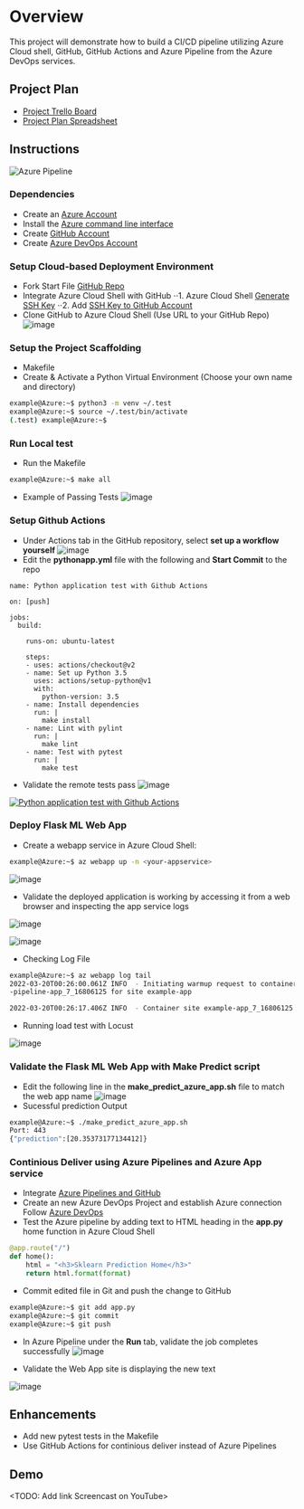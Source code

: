 # Overview

This project will demonstrate how to build a CI/CD pipeline utilizing Azure Cloud shell, GitHub, GitHub Actions and Azure Pipeline from the Azure DevOps services.

## Project Plan
* [Project Trello Board](https://trello.com/b/utPUpbKs/azure-webapp-pipeline)
* [Project Plan Spreadsheet](https://docs.google.com/spreadsheets/d/1YxOxBlr8zrpXSzDh7PlDraRNqhwDD2ab5f9H8kcbaOg/edit?usp=sharing)

## Instructions
![Azure Pipeline](https://user-images.githubusercontent.com/89496176/159104344-83559ddd-c537-4ccd-9bc0-603344079cf7.jpg)


### Dependencies
* Create an [Azure Account](https://portal.azure.com)
* Install the [Azure command line interface](https://docs.microsoft.com/en-us/cli/azure/install-azure-cli?view=azure-cli-latest)
* Create [GitHub Account](https://docs.github.com/en/get-started/signing-up-for-github/signing-up-for-a-new-github-account)
* Create [Azure DevOps Account](https://azure.microsoft.com/en-us/services/devops/)


### Setup Cloud-based Deployment Environment
* Fork Start File [GitHub Repo](https://github.com/Jake4PCAPS/azure-pipeline)
* Integrate Azure Cloud Shell with GitHub
⋅⋅1. Azure Cloud Shell [Generate SSH Key](https://docs.github.com/en/authentication/connecting-to-github-with-ssh/generating-a-new-ssh-key-and-adding-it-to-the-ssh-agent)
⋅⋅2. Add [SSH Key to GitHub Account](https://docs.github.com/en/authentication/connecting-to-github-with-ssh/adding-a-new-ssh-key-to-your-github-account)
* Clone GitHub to Azure Cloud Shell (Use URL to your GitHub Repo)
![image](https://user-images.githubusercontent.com/89496176/159137779-4e7fa523-bf31-4e9a-985d-ad3b2bdec24e.png)

### Setup the Project Scaffolding
* Makefile
* Create & Activate a Python Virtual Environment (Choose your own name and directory)

```bash
example@Azure:~$ python3 -m venv ~/.test
example@Azure:~$ source ~/.test/bin/activate
(.test) example@Azure:~$ 
```


### Run Local test
* Run the Makefile
```bash
example@Azure:~$ make all
```
* Example of Passing Tests
![image](https://user-images.githubusercontent.com/89496176/159138090-b24bed2c-8610-4bfa-8032-135694bd9027.png)


### Setup Github Actions
* Under Actions tab in the GitHub repository, select **set up a workflow yourself**
![image](https://user-images.githubusercontent.com/89496176/159138274-e6302440-a224-4139-a476-76e9804c5f80.png)
* Edit the **pythonapp.yml** file with the following and **Start Commit** to the repo
```
name: Python application test with Github Actions

on: [push]

jobs:
  build:

    runs-on: ubuntu-latest

    steps:
    - uses: actions/checkout@v2
    - name: Set up Python 3.5
      uses: actions/setup-python@v1
      with:
        python-version: 3.5
    - name: Install dependencies
      run: |
        make install
    - name: Lint with pylint
      run: |
        make lint
    - name: Test with pytest
      run: |
        make test
```

* Validate the remote tests pass
![image](https://user-images.githubusercontent.com/89496176/159138359-79b3f663-f049-4277-a4c2-49c5b16ddac0.png)

[![Python application test with Github Actions](https://github.com/Jake4PCAPS/azure-pipeline/actions/workflows/pythonapp.yml/badge.svg)](https://github.com/Jake4PCAPS/azure-pipeline/actions/workflows/pythonapp.yml)

### Deploy Flask ML Web App
* Create a webapp service in Azure Cloud Shell:
```bash
example@Azure:~$ az webapp up -n <your-appservice>
```
![image](https://user-images.githubusercontent.com/89496176/159143393-968232d8-171d-4d4e-a2a6-e92969ce978f.png)

* Validate the deployed application is working by accessing it from a web browser and inspecting the app service logs

![image](https://user-images.githubusercontent.com/89496176/159138982-76eeb19c-492c-42e9-bb0d-bce7ce4d23d2.png)

 ![image](https://user-images.githubusercontent.com/89496176/159139007-ba412cce-ee81-4267-a804-b39779df7327.png)

* Checking Log File
```bash
example@Azure:~$ az webapp log tail
2022-03-20T00:26:00.061Z INFO  - Initiating warmup request to container project2
-pipeline-app_7_16806125 for site example-app

2022-03-20T00:26:17.406Z INFO  - Container site example-app_7_16806125 for site site example-app initialized successfully and is ready to serve requests.
```

* Running load test with Locust
	
![image](https://user-images.githubusercontent.com/89496176/159144251-4663b344-689e-4772-aecd-7d4d2f9883b6.png)



### Validate the Flask ML Web App with **Make Predict** script
* Edit the following line in the **make_predict_azure_app.sh** file to match the web app name
![image](https://user-images.githubusercontent.com/89496176/159138930-01dcc042-95cd-44f3-a907-79c38c4ad46f.png)
* Sucessful prediction Output
```bash
example@Azure:~$ ./make_predict_azure_app.sh
Port: 443
{"prediction":[20.35373177134412]}
```


 ### Continious Deliver using Azure Pipelines and Azure App service
* Integrate [Azure Pipelines and GitHub](https://docs.microsoft.com/en-us/azure/devops/pipelines/repos/github?view=azure-devops&tabs=yaml)
* Create an new Azure DevOps Project and establish Azure connection
Follow [Azure DevOps](https://docs.microsoft.com/en-us/azure/devops/pipelines/ecosystems/python-webapp?view=azure-devops#create-an-azure-devops-project-and-connect-to-azure)
* Test the Azure pipeline by adding text to HTML heading in the **app.py** home function in Azure Cloud Shell
```python
@app.route("/")
def home():
    html = "<h3>Sklearn Prediction Home</h3>"
    return html.format(format)
```
* Commit edited file in Git and push the change to GitHub
```bash
example@Azure:~$ git add app.py
example@Azure:~$ git commit
example@Azure:~$ git push
```
* In Azure Pipeline under the **Run** tab, validate the job completes successfully
![image](https://user-images.githubusercontent.com/89496176/159143056-366ff6c1-a52c-4313-be0b-c193502e615b.png)

* Validate the Web App site is displaying the new text

![image](https://user-images.githubusercontent.com/89496176/159143220-c633f8f6-cc18-4452-a501-7da127ae9095.png)


## Enhancements

* Add new pytest tests in the Makefile 
* Use GitHub Actions for continious deliver instead of Azure Pipelines

## Demo 

<TODO: Add link Screencast on YouTube>
